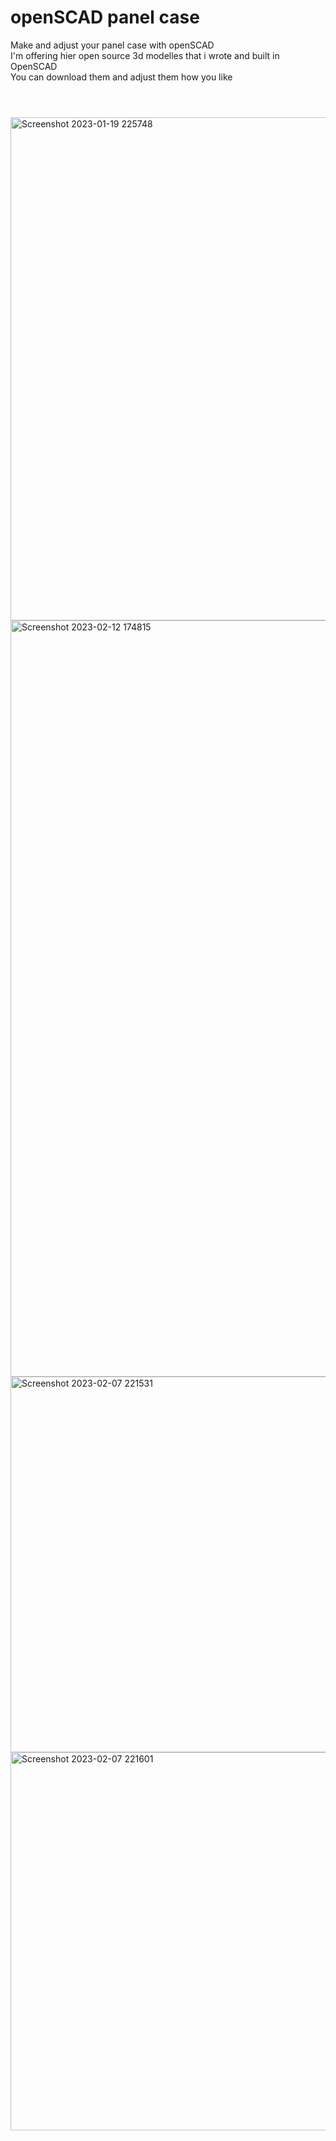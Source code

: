 # openSCAD panel case
Make and adjust your panel case with openSCAD<br/>
I'm offering hier open source 3d modelles that i wrote and built in OpenSCAD<br/>
You can download them and adjust them how you like<br/>
~~~



~~~

<img width="805" alt="Screenshot 2023-01-19 225748" src="https://user-images.githubusercontent.com/77210953/218324613-1e29d563-1043-4e60-b257-9cec0868a47d.png">
<img width="1210" alt="Screenshot 2023-02-12 174815" src="https://user-images.githubusercontent.com/77210953/218324736-cef1d87b-a733-4471-812e-b4352324f933.png">
<img width="601" alt="Screenshot 2023-02-07 221531" src="https://user-images.githubusercontent.com/77210953/218324623-c200a84e-ec90-4775-9610-c1b46174cd72.png">
<img width="605" alt="Screenshot 2023-02-07 221601" src="https://user-images.githubusercontent.com/77210953/218324627-cbdb4d94-161b-4c39-8287-c2b41aeaf9d4.png">

